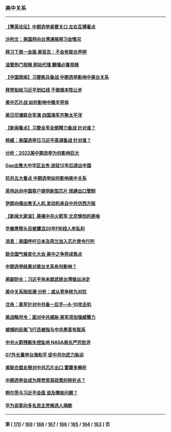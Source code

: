 ### 美中关系
---
#### [【菁英论坛】中期选举紧要关口 左右互搏看点](../../pages/nf1412576/n13863744.md?11111645) 
#### [沙利文：美国将向台湾通报拜习会情况](../../pages/nf1412576/n13863804.md?11111645) 
#### [拜习下周一会面 美官员：不会有联合声明](../../pages/nf1412576/n13863638.md?11111645) 
#### [油管热门视频 网站代理 翻墙必看视频](http://150.230.27.170:81/youtube.html?11111645)
#### [【中国禁闻】习要练兵备战 中期选举影响中美台关系](../../pages/nf1412576/n13862823.md?11111645) 
#### [拜登拟给习近平划红线 不做根本性让步](../../pages/nf1412576/n13862981.md?11111645) 
#### [美中芯片战 如何影响中微半导体](../../pages/nf1412576/n13862820.md?11111645) 
#### [美日印澳联合军演 四国海军齐聚太平洋](../../pages/nf1412576/n13862691.md?11111645) 
#### [【新闻看点】习要全军全部精力备战 针对谁？](../../pages/nf1412576/n13862090.md?11111645) 
#### [杨威：美国选举日习近平高调备战 针对谁？](../../pages/nf1412576/n13862147.md?11111645) 
#### [分析：2022美中期选举为何影响巨大](../../pages/nf1412576/n13862069.md?11111645) 
#### [Gap出售大中华区业务 进驻12年后退出中国](../../pages/nf1412576/n13862077.md?11111645) 
#### [抗共五大看点 中期选举如何影响美中关系](../../pages/nf1412576/n13861988.md?11111645) 
#### [英伟达向中国客户提供新型芯片 规避出口管制](../../pages/nf1412576/n13861546.md?11111645) 
#### [伊朗向俄出售无人机 发动机来自中共仿西方版](../../pages/nf1412576/n13861074.md?11111645) 
#### [【新闻大家谈】美揭中共火箭军 北京惧怕的是啥](../../pages/nf1412576/n13861267.md?11111645) 
#### [华裔黑帮头目被爆当20年FBI线人牟私利](../../pages/nf1412576/n13860902.md?11111645) 
#### [消息：美国呼吁日本及荷兰加入芯片禁令行列](../../pages/nf1412576/n13860509.md?11111645) 
#### [联合国气候变化大会 美中之争将成焦点](../../pages/nf1412576/n13860639.md?11111645) 
#### [中期选举结果对美台关系有何影响？](../../pages/nf1412576/n13859857.md?11111645) 
#### [美副防长：习近平尚未就武统台湾做出决定](../../pages/nf1412576/n13860294.md?11111645) 
#### [美中关系陷低潮 分析：或从竞争转为对抗](../../pages/nf1412576/n13860284.md?11111645) 
#### [沈舟：美军针对中共备一后手—A-10攻击机](../../pages/nf1412576/n13860234.md?11111645) 
#### [美战略司令：面对中共威胁 美军须加强威慑力](../../pages/nf1412576/n13860045.md?11111645) 
#### [被捕的前美飞行员被指与中共黑客有联系](../../pages/nf1412576/n13859958.md?11111645) 
#### [中共火箭残骸失控坠地 NASA局长严厉批评](../../pages/nf1412576/n13859814.md?11111645) 
#### [G7外长重申台海和平 促中共勿武力胁迫](../../pages/nf1412576/n13859752.md?11111645) 
#### [美联合盟友限对中共芯片出口 雷蒙多解析](../../pages/nf1412576/n13859663.md?11111645) 
#### [中期选举会成为拜登贸易政策的转折点？](../../pages/nf1412576/n13859073.md?11111645) 
#### [朔尔茨与习近平会面 谈及哪些问题？](../../pages/nf1412576/n13859372.md?11111645) 
#### [华为说客向多名民主党候选人捐款](../../pages/nf1412576/n13859256.md?11111645) 

---
#### 第 [ [170](./170.md?11111645) / [169](./169.md?11111645) / [168](./168.md?11111645) / [167](./167.md?11111645) / [166](./166.md?11111645) / [165](./165.md?11111645) / [164](./164.md?11111645) / [163](./163.md?11111645) ] 页
